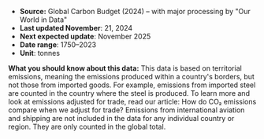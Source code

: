 - **Source:** Global Carbon Budget (2024) – with major processing by "Our World in Data"
- **Last updated November**: 21, 2024
- **Next expected update**: November 2025
- **Date range**: 1750–2023
- **Unit**: tonnes


**What you should know about this data:**
This data is based on territorial emissions, meaning the emissions produced within a country's borders, but not those from imported goods. For example, emissions from imported steel are counted in the country where the steel is produced. To learn more and look at emissions adjusted for trade, read our article: How do CO₂ emissions compare when we adjust for trade?
Emissions from international aviation and shipping are not included in the data for any individual country or region. They are only counted in the global total.
